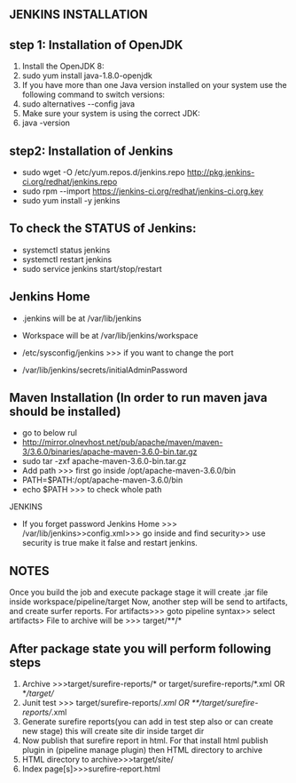 JENKINS INSTALLATION
-

step 1: Installation of OpenJDK
-
1. Install the OpenJDK 8:
2. sudo yum install java-1.8.0-openjdk
3. If you have more than one Java version installed on your system use the following command to switch versions:
4. sudo alternatives --config java
5. Make sure your system is using the correct JDK:
6. java -version 

step2: Installation of Jenkins
-
* sudo wget -O /etc/yum.repos.d/jenkins.repo http://pkg.jenkins-ci.org/redhat/jenkins.repo
* sudo rpm --import https://jenkins-ci.org/redhat/jenkins-ci.org.key
* sudo yum install -y jenkins

To check the STATUS of Jenkins:
-
* systemctl status jenkins
* systemctl restart jenkins
* sudo service jenkins start/stop/restart

Jenkins Home
-
* .jenkins will be at /var/lib/jenkins
* Workspace will be at  /var/lib/jenkins/workspace

* /etc/sysconfig/jenkins >>> if you want to change the port 
* /var/lib/jenkins/secrets/initialAdminPassword

Maven Installation (In order to run maven java should be installed)
-
* go to below rul
* http://mirror.olnevhost.net/pub/apache/maven/maven-3/3.6.0/binaries/apache-maven-3.6.0-bin.tar.gz
* sudo tar -zxf apache-maven-3.6.0-bin.tar.gz
* Add path >>> first go inside /opt/apache-maven-3.6.0/bin
* PATH=$PATH:/opt/apache-maven-3.6.0/bin
* echo $PATH >>> to check whole path

JENKINS

* If you forget password Jenkins Home >>> /var/lib/jenkins>>config.xml>>> go inside and find security>> use security is true make it false and restart jenkins.

NOTES
-
Once you build the job and execute package stage it will create .jar file inside workspace/pipeline/target 
Now,  another step will be send to artifacts, and create surfer reports.
For artifacts>>> goto pipeline syntax>> select artifacts> File to archive will be >>> target/**/*


After package state you will perform following steps
-
1. Archive >>>target/surefire-reports/* or target/surefire-reports/*.xml OR **/target/*
2. Junit test >>> target/surefire-reports/*.xml OR **/target/surefire-reports/*.xml
3. Generate surefire reports(you can add in test step also or can create new stage) this will create site dir inside target dir 
4. Now publish that surefire report in html. For that install html publish plugin in (pipeline manage plugin) then HTML directory to archive
5. HTML directory to archive>>>target/site/
6. Index page[s]>>>surefire-report.html





